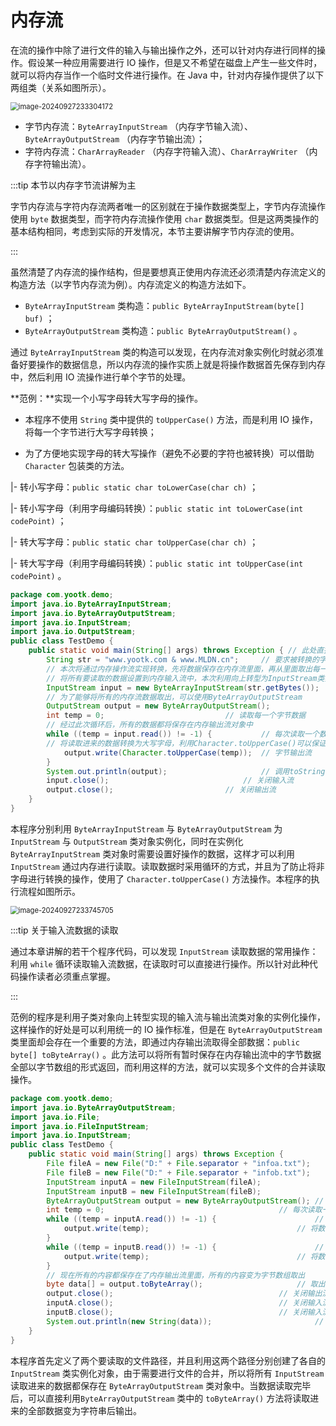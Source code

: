 # 内存流

在流的操作中除了进行文件的输入与输出操作之外，还可以针对内存进行同样的操作。假设某一种应用需要进行 IO
操作，但是又不希望在磁盘上产生一些文件时，就可以将内存当作一个临时文件进行操作。在 Java 中，针对内存操作提供了以下两组类（关系如图所示）。

<img src="http://niu.ochiamalu.top/image-20240927233304172.png" alt="image-20240927233304172" style="zoom:80%;margin:0 auto" />

- 字节内存流：`ByteArrayInputStream` （内存字节输入流）、`ByteArrayOutputStream` （内存字节输出流）；
- 字符内存流：`CharArrayReader` （内存字符输入流）、`CharArrayWriter` （内存字符输出流）。

:::tip 本节以内存字节流讲解为主

字节内存流与字符内存流两者唯一的区别就在于操作数据类型上，字节内存流操作使用 `byte` 数据类型，而字符内存流操作使用 `char`
数据类型。但是这两类操作的基本结构相同，考虑到实际的开发情况，本节主要讲解字节内存流的使用。

:::

虽然清楚了内存流的操作结构，但是要想真正使用内存流还必须清楚内存流定义的构造方法（以字节内存流为例）。内存流定义的构造方法如下。

- `ByteArrayInputStream` 类构造：`public ByteArrayInputStream(byte[] buf)` ；
- `ByteArrayOutputStream` 类构造：`public ByteArrayOutputStream()` 。

通过 `ByteArrayInputStream` 类的构造可以发现，在内存流对象实例化时就必须准备好要操作的数据信息，所以内存流的操作实质上就是将操作数据首先保存到内存中，然后利用
IO 流操作进行单个字节的处理。

**范例：**实现一个小写字母转大写字母的操作。

- 本程序不使用 `String` 类中提供的 `toUpperCase()` 方法，而是利用 IO 操作，将每一个字节进行大写字母转换；

- 为了方便地实现字母的转大写操作（避免不必要的字符也被转换）可以借助 `Character` 包装类的方法。

|- 转小写字母：`public static char toLowerCase(char ch)` ；

|- 转小写字母（利用字母编码转换）：`public static int toLowerCase(int codePoint)` ；

|- 转大写字母：`public static char toUpperCase(char ch)` ；

|- 转大写字母（利用字母编码转换）：`public static int toUpperCase(int codePoint)` 。

```java
package com.yootk.demo;
import java.io.ByteArrayInputStream;
import java.io.ByteArrayOutputStream;
import java.io.InputStream;
import java.io.OutputStream;
public class TestDemo {
    public static void main(String[] args) throws Exception { // 此处直接抛出
        String str = "www.yootk.com & www.MLDN.cn"; 	// 要求被转换的字符串
        // 本次将通过内存操作流实现转换，先将数据保存在内存流里面，再从里面取出每一个数据
        // 将所有要读取的数据设置到内存输入流中，本次利用向上转型为InputStream类实例化
        InputStream input = new ByteArrayInputStream(str.getBytes());
        // 为了能够将所有的内存流数据取出，可以使用ByteArrayOutputStream
        OutputStream output = new ByteArrayOutputStream();
        int temp = 0; 							// 读取每一个字节数据
        // 经过此次循环后，所有的数据都将保存在内存输出流对象中 
        while ((temp = input.read()) != -1) { 			// 每次读取一个数据
        // 将读取进来的数据转换为大写字母，利用Character.toUpperCase()可以保证只转换字母
            output.write(Character.toUpperCase(temp));	// 字节输出流
        }
        System.out.println(output); 					// 调用toString()方法
        input.close();								// 关闭输入流
        output.close();							// 关闭输出流
    }
}
```

本程序分别利用 `ByteArrayInputStream` 与 `ByteArrayOutputStream` 为 `InputStream` 与 `OutputStream`
类对象实例化，同时在实例化 `ByteArrayInputStream` 类对象时需要设置好操作的数据，这样才可以利用 `InputStream`
通过内存进行读取。读取数据时采用循环的方式，并且为了防止将非字母进行转换的操作，使用了 `Character.toUpperCase()`
方法操作。本程序的执行流程如图所示。

<img src="http://niu.ochiamalu.top/image-20240927233745705.png" alt="image-20240927233745705" style="zoom:80%;margin:0 auto" />

:::tip 关于输入流数据的读取

通过本章讲解的若干个程序代码，可以发现 `InputStream` 读取数据的常用操作：利用 `while`
循环读取输入流数据，在读取时可以直接进行操作。所以针对此种代码操作读者必须重点掌握。

:::

范例的程序是利用子类对象向上转型实现的输入流与输出流类对象的实例化操作，这样操作的好处是可以利用统一的 IO
操作标准，但是在 `ByteArrayOutputStream`
类里面却会存在一个重要的方法，即通过内存输出流取得全部数据：`public byte[] toByteArray()`
。此方法可以将所有暂时保存在内存输出流中的字节数据全部以字节数组的形式返回，而利用这样的方法，就可以实现多个文件的合并读取操作。

```java
package com.yootk.demo;
import java.io.ByteArrayOutputStream;
import java.io.File;
import java.io.FileInputStream;
import java.io.InputStream;
public class TestDemo {
    public static void main(String[] args) throws Exception { 			// 异常简化处理
        File fileA = new File("D:" + File.separator + "infoa.txt");			// 文件路径
        File fileB = new File("D:" + File.separator + "infob.txt");			// 文件路径
        InputStream inputA = new FileInputStream(fileA);				// 字节输入流
        InputStream inputB = new FileInputStream(fileB);				// 字节输入流
        ByteArrayOutputStream output = new ByteArrayOutputStream();	// 内存输出流
        int temp = 0; 										// 每次读取一个字节
        while ((temp = inputA.read()) != -1) {						// 循环读取数据
            output.write(temp);									// 将数据保存到输出流
        }
        while ((temp = inputB.read()) != -1) {						// 循环读取数据
            output.write(temp);									// 将数据保存到输出流
        }
        // 现在所有的内容都保存在了内存输出流里面，所有的内容变为字节数组取出
        byte data[] = output.toByteArray();						// 取出全部数据
        output.close();										// 关闭输出流
        inputA.close();										// 关闭输入流
        inputB.close();										// 关闭输入流
        System.out.println(new String(data));						// 字节转换为字符串输出
    }
}
```

本程序首先定义了两个要读取的文件路径，并且利用这两个路径分别创建了各自的 `InputStream`
类实例化对象，由于需要进行文件的合并，所以将所有 `InputStream` 读取进来的数据都保存在 `ByteArrayOutputStream`
类对象中。当数据读取完毕后，可以直接利用`ByteArrayOutputStream` 类中的 `toByteArray()` 方法将读取进来的全部数据变为字符串后输出。
